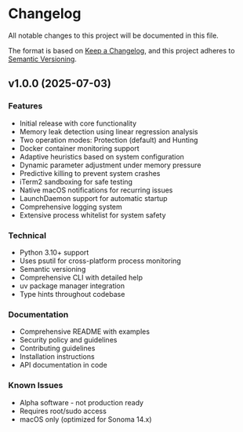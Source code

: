 # Changelog

All notable changes to this project will be documented in this file.

The format is based on [Keep a Changelog](https://keepachangelog.com/en/1.0.0/),
and this project adheres to [Semantic Versioning](https://semver.org/spec/v2.0.0.html).

## v1.0.0 (2025-07-03)

### Features
- Initial release with core functionality
- Memory leak detection using linear regression analysis
- Two operation modes: Protection (default) and Hunting
- Docker container monitoring support
- Adaptive heuristics based on system configuration
- Dynamic parameter adjustment under memory pressure
- Predictive killing to prevent system crashes
- iTerm2 sandboxing for safe testing
- Native macOS notifications for recurring issues
- LaunchDaemon support for automatic startup
- Comprehensive logging system
- Extensive process whitelist for system safety

### Technical
- Python 3.10+ support
- Uses psutil for cross-platform process monitoring
- Semantic versioning
- Comprehensive CLI with detailed help
- uv package manager integration
- Type hints throughout codebase

### Documentation
- Comprehensive README with examples
- Security policy and guidelines
- Contributing guidelines
- Installation instructions
- API documentation in code

### Known Issues
- Alpha software - not production ready
- Requires root/sudo access
- macOS only (optimized for Sonoma 14.x)
